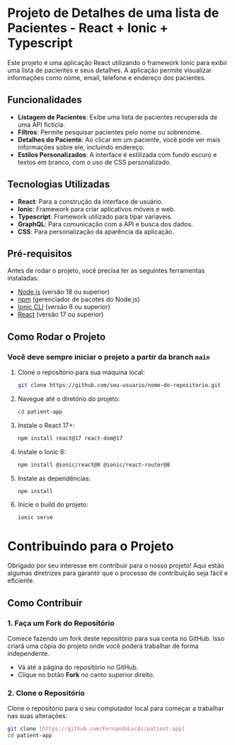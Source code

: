 # Projeto de Detalhes de uma lista de Pacientes - React + Ionic + Typescript

Este projeto é uma aplicação React utilizando o framework Ionic para exibir uma lista de pacientes e seus detalhes. A aplicação permite visualizar informações como nome, email, telefone e endereço dos pacientes. 

## Funcionalidades

- **Listagem de Pacientes**: Exibe uma lista de pacientes recuperada de uma API ficticia.
- **Filtros**: Permite pesquisar pacientes pelo nome ou sobrenome.
- **Detalhes do Paciente**: Ao clicar em um paciente, você pode ver mais informações sobre ele, incluindo endereço.
- **Estilos Personalizados**: A interface é estilizada com fundo escuro e textos em branco, com o uso de CSS personalizado.

## Tecnologias Utilizadas

- **React**: Para a construção da interface de usuário.
- **Ionic**: Framework para criar aplicativos móveis e web.
- **Typescript**: Framework utilizado para tipar variaveis.
- **GraphQL**: Para comunicação com a API e busca dos dados.
- **CSS**: Para personalização da aparência da aplicação.

## Pré-requisitos

Antes de rodar o projeto, você precisa ter as seguintes ferramentas instaladas:

- [Node.js](https://nodejs.org/) (versão 18 ou superior)
- [npm](https://www.npmjs.com/) (gerenciador de pacotes do Node.js)
- [Ionic CLI](https://ionicframework.com/docs/cli) (versão 8 ou superior)
- [React]([https://ionicframework.com/docs/cli](https://pt-br.legacy.reactjs.org/versions/)) (versão 17 ou superior)

## Como Rodar o Projeto

### Você deve sempre iniciar o projeto a partir da branch ```main```

1. Clone o repositório para sua máquina local:

    ```bash
    git clone https://github.com/seu-usuario/nome-do-repositorio.git
    ```

2. Navegue até o diretório do projeto:

    ```bash
   cd patient-app
    ```

3. Instale o React 17+:

    ```bash
   npm install react@17 react-dom@17
    ```
4. Instale o Ionic 8:
    ```bash
   npm install @ionic/react@8 @ionic/react-router@8
    ```

5. Instale as dependências:

    ```bash
    npm install
    ```

6. Inicie o build do projeto:


    ```bash
    ionic serve
    ```
# Contribuindo para o Projeto

Obrigado por seu interesse em contribuir para o nosso projeto! Aqui estão algumas diretrizes para garantir que o processo de contribuição seja fácil e eficiente.

## Como Contribuir

### 1. Faça um Fork do Repositório

Comece fazendo um fork deste repositório para sua conta no GitHub. Isso criará uma cópia do projeto onde você poderá trabalhar de forma independente.

- Vá até a página do repositório no GitHub.
- Clique no botão **Fork** no canto superior direito.

### 2. Clone o Repositório

Clone o repositório para o seu computador local para começar a trabalhar nas suas alterações:

```bash
git clone [https://github.com/FernandoLuc4s/patient-app]
cd patient-app
